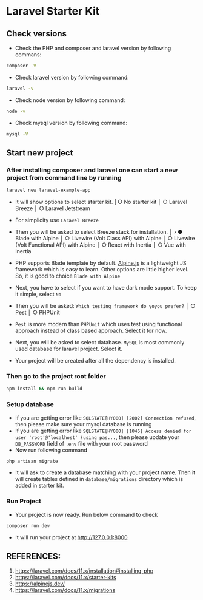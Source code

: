 # Laravel Starter Kit

## Check versions
- Check the PHP and composer and laravel version by following commans:
```bash
composer -V
```

- Check laravel version by following command:
```bash
laravel -v
```
- Check node version by following command:

```bash
node -v
```
- Check mysql version by following command:

```bash
mysql -V
```

## Start new project

### After installing composer and laravel one can start a new project from command line by running

```bash
laravel new laravel-example-app
```

- It will show options to select starter kit.
 |   ○ No starter kit
 │   ○ Laravel Breeze
 │   ○ Laravel Jetstream

- For simplicity use `Laravel Breeze`

- Then you will be asked to select Breeze stack for installation.
 │ › ● Blade with Alpine
 │   ○ Livewire (Volt Class API) with Alpine
 │   ○ Livewire (Volt Functional API) with Alpine
 │   ○ React with Inertia
 │   ○ Vue with Inertia

- PHP supports Blade template by default. [Alpine.js](https://alpinejs.dev/) is a lightweight JS framework which is easy to learn. Other options are little higher level. So, it is good to choice `Blade with Alpine`

- Next, you have to select if you want to have dark mode support. To keep it simple, select `No`
  
- Then you will be asked: `Which testing framework do yoyou prefer?`
 │   ○ Pest
 │   ○ PHPUnit

- `Pest` is more modern than `PHPUnit` which uses test using functional approach instead of class based approach. Select it for now.

- Next, you will be asked to select database. `MySQL` is most commonly used database for laravel project. Select it.
- Your project will be created after all the dependency is installed.

### Then go to the project root folder
```bash
npm install && npm run build
```

### Setup database
- If you are getting error like `SQLSTATE[HY000] [2002] Connection refused`, then please make sure your mysql database is running
- If you are getting error like `SQLSTATE[HY000] [1045] Access denied for user 'root'@'localhost' (using pas...`, then please update your `DB_PASSWORD` field of `.env` file with your root password
- Now run following command
```bash
php artisan migrate
```
- It will ask to create a database matching with your project name. Then it will create tables defined in `database/migrations` directory which is added in starter kit.

### Run Project
- Your project is now ready. Run below command to check
```bash
composer run dev
```
- It will run your project at http://127.0.0.1:8000


## REFERENCES:
1. https://laravel.com/docs/11.x/installation#installing-php
2. https://laravel.com/docs/11.x/starter-kits
3. https://alpinejs.dev/
4. https://laravel.com/docs/11.x/migrations